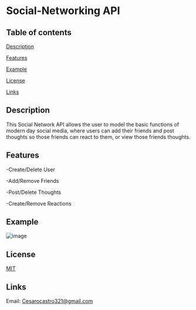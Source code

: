# Social-Networking API
## Table of contents

[Description](#Description)

[Features](#Features)

[Example](Screenshots)

[License](#License)

[Links](#Links)

## Description

This Social Network API allows the user to model the basic functions of modern day social media, where users can add their friends and post thoughts so those friends can react to them, or view 
those friends thoughts.


## Features
-Create/Delete User

-Add/Remove Friends

-Post/Delete Thoughts

-Create/Remove Reactions

## Example
![image](https://github.com/SpacemanCeezer/Social-Network/assets/64385882/4eb6f8d7-925d-4112-86a9-a523bc87f834)


## License

[MIT](https://choosealicense.com/licenses/mit/)


## Links

Email: Cesarocastro321@gmail.com
